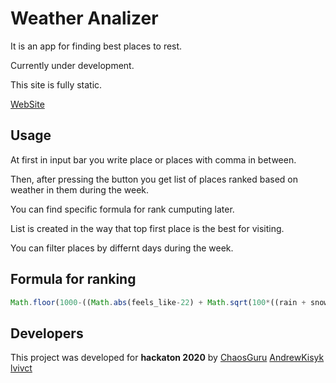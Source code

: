 # Weather Analizer
It is an app for finding best places to rest.

Currently under development.

This site is fully static.

[WebSite](https://hackaton-42a97.web.app/) 

## Usage
At first in input bar you write place or places with comma in between.

Then, after pressing the button you get list of places ranked based on weather in them during the week.

You can find specific formula for rank cumputing later.

List is created in the way that top first place is the best for visiting.

You can filter places by differnt days during the week.

## Formula for ranking

```javascript
Math.floor(1000-((Math.abs(feels_like-22) + Math.sqrt(100*((rain + snow))/24) + Math.pow(wind_speed/12, 2))*10 + clouds))
```

## Developers

This project was developed for **hackaton 2020** by
[ChaosGuru](https://github.com/ChaosGuru)
[AndrewKisyk](https://github.com/AndrewKisyk)
[lvivct](https://github.com/lvivct)